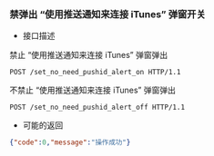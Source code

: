 ### 禁弹出 “使用推送通知来连接 iTunes” 弹窗开关

- 接口描述

禁止 “使用推送通知来连接 iTunes” 弹窗弹出
```
POST /set_no_need_pushid_alert_on HTTP/1.1
```
不禁止 “使用推送通知来连接 iTunes” 弹窗弹出
```
POST /set_no_need_pushid_alert_off HTTP/1.1
```

- 可能的返回

```json
{"code":0,"message":"操作成功"}
```
